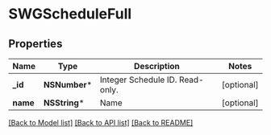 # SWGScheduleFull

## Properties
Name | Type | Description | Notes
------------ | ------------- | ------------- | -------------
**_id** | **NSNumber*** | Integer Schedule ID. Read-only. | [optional] 
**name** | **NSString*** | Name | [optional] 

[[Back to Model list]](../README.md#documentation-for-models) [[Back to API list]](../README.md#documentation-for-api-endpoints) [[Back to README]](../README.md)


